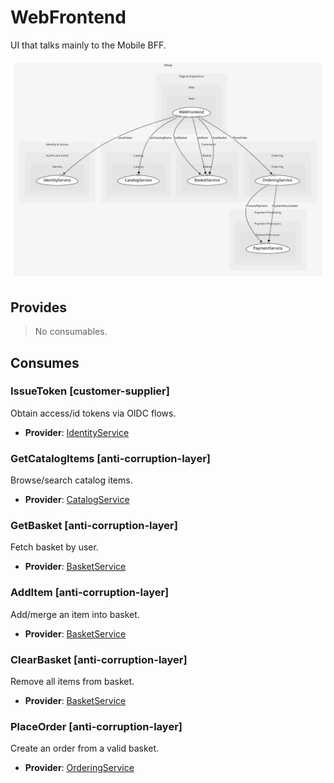 


# WebFrontend
UI that talks mainly to the Mobile BFF.

![consumablemap](./consumablemap.svg)

## Provides
> No consumables.

## Consumes

### IssueToken [customer-supplier]
Obtain access/id tokens via OIDC flows.
- **Provider**: [IdentityService](../../../../../../../identity_&_access/subdomains/auth_n_and_auth_z/boundedcontexts/identity/services/identity_service/index.md)

### GetCatalogItems [anti-corruption-layer]
Browse/search catalog items.
- **Provider**: [CatalogService](../../../../../../../commerce/subdomains/catalog/boundedcontexts/catalog/services/catalog_service/index.md)

### GetBasket [anti-corruption-layer]
Fetch basket by user.
- **Provider**: [BasketService](../../../../../../../commerce/subdomains/basket/boundedcontexts/basket/services/basket_service/index.md)

### AddItem [anti-corruption-layer]
Add/merge an item into basket.
- **Provider**: [BasketService](../../../../../../../commerce/subdomains/basket/boundedcontexts/basket/services/basket_service/index.md)

### ClearBasket [anti-corruption-layer]
Remove all items from basket.
- **Provider**: [BasketService](../../../../../../../commerce/subdomains/basket/boundedcontexts/basket/services/basket_service/index.md)

### PlaceOrder [anti-corruption-layer]
Create an order from a valid basket.
- **Provider**: [OrderingService](../../../../../../../commerce/subdomains/ordering/boundedcontexts/ordering/services/ordering_service/index.md)

	
